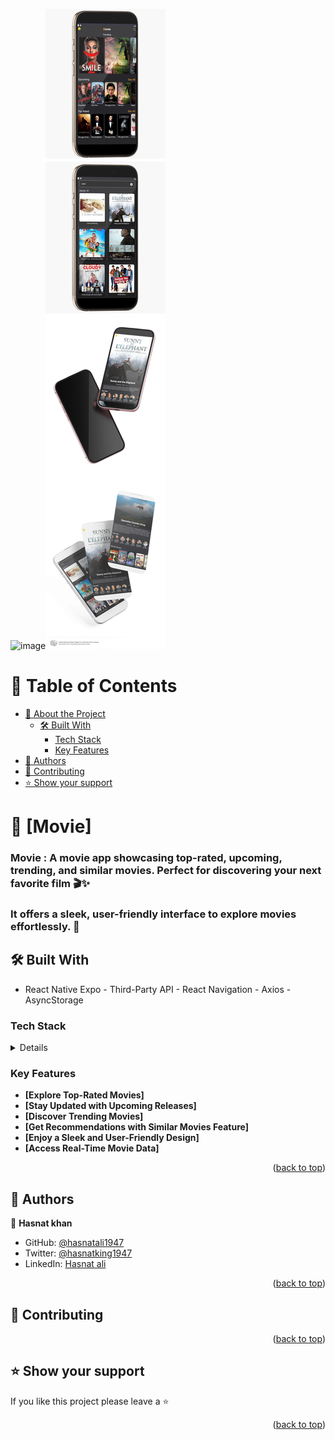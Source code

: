 ![image](https://github.com/user-attachments/assets/af01de3b-2d38-4283-b10e-52b1b4d9efdb)<img src="./movieImg2.png" />
<a name="readme-top"></a>

<!-- TABLE OF CONTENTS -->

# 📗 Table of Contents

- [📖 About the Project](#about-project)
  - [🛠 Built With](#built-with)
    - [Tech Stack](#tech-stack)
    - [Key Features](#key-features)
- [👥 Authors](#authors)
- [🤝 Contributing](#contributing)
- [⭐️ Show your support](#support)

<!-- PROJECT DESCRIPTION -->

# 📖 [Movie] <a name="about-project"></a>

### Movie : A movie app showcasing top-rated, upcoming, trending, and similar movies. Perfect for discovering your next favorite film 🎬✨

### It offers a sleek, user-friendly interface to explore movies effortlessly. 🎥

## 🛠 Built With <a name="built-with"></a>

- React Native Expo - Third-Party API - React Navigation - Axios - AsyncStorage

### Tech Stack <a name="tech-stack"></a>

<details>
  <ul>
    <li>React Native Expo</li>
    <li>Third-Party API</li>
    <li>React Navigation</li>
    <li>Axios</li>
    <li>AsyncStorage</li>
  </ul>
</details>

<!-- Features -->

### Key Features <a name="key-features"></a>

- **[Explore Top-Rated Movies]**
- **[Stay Updated with Upcoming Releases]**
- **[Discover Trending Movies]**
- **[Get Recommendations with Similar Movies Feature]**
- **[Enjoy a Sleek and User-Friendly Design]**
- **[Access Real-Time Movie Data]**

<p align="right">(<a href="#readme-top">back to top</a>)</p>

<!-- AUTHORS -->

## 👥 Authors <a name="authors"></a>

👤 **Hasnat khan**

- GitHub: [@hasnatali1947](https://github.com/hasnatali1947)
- Twitter: [@hasnatking1947](https://twitter.com/hasnatking1947)
- LinkedIn: [Hasnat ali](https://www.linkedin.com/in/hasnattali/)

<p align="right">(<a href="#readme-top">back to top</a>)</p>

<!-- CONTRIBUTING -->

## 🤝 Contributing <a name="contributing"></a>

<p align="right">(<a href="#readme-top">back to top</a>)</p>

<!-- SUPPORT -->

## ⭐️ Show your support <a name="support"></a>

If you like this project please leave a ⭐️

<p align="right">(<a href="#readme-top">back to top</a>)</p>
